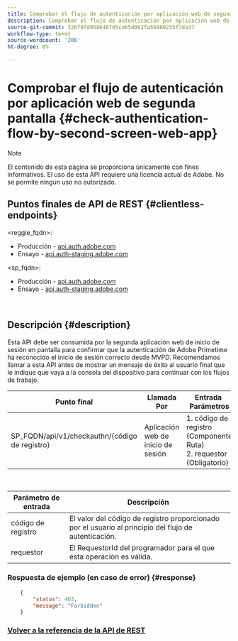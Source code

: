 ```yaml
---
title: Comprobar el flujo de autenticación por aplicación web de segunda pantalla
description: Comprobar el flujo de autenticación por aplicación web de segunda pantalla
source-git-commit: 326f97d058646795cab5d062fa5b980235f7da37
workflow-type: tm+mt
source-wordcount: '206'
ht-degree: 0%

---
```



# Comprobar el flujo de autenticación por aplicación web de segunda pantalla {#check-authentication-flow-by-second-screen-web-app}

>[!NOTE]
>
>El contenido de esta página se proporciona únicamente con fines informativos. El uso de esta API requiere una licencia actual de Adobe. No se permite ningún uso no autorizado.

## Puntos finales de API de REST {#clientless-endpoints}

&lt;reggie_fqdn>:

* Producción - [api.auth.adobe.com](http://api.auth.adobe.com/)
* Ensayo - [api.auth-staging.adobe.com](http://api.auth-staging.adobe.com/)

&lt;sp_fqdn>:

* Producción - [api.auth.adobe.com](http://api.auth.adobe.com/)
* Ensayo - [api.auth-staging.adobe.com](http://api.auth-staging.adobe.com/)

</br>

## Descripción {#description}

Esta API debe ser consumida por la segunda aplicación web de inicio de sesión en pantalla para confirmar que la autenticación de Adobe Primetime ha reconocido el inicio de sesión correcto desde MVPD. Recomendamos llamar a esta API antes de mostrar un mensaje de éxito al usuario final que le indique que vaya a la consola del dispositivo para continuar con los flujos de trabajo.


| Punto final | Llamada  </br>Por | Entrada   </br>Parámetros | HTTP  </br>Método | Respuesta | HTTP  </br>Respuesta |
| --- | --- | --- | --- | --- | --- |
| SP_FQDN/api/v1/checkauthn/{código de registro} | Aplicación web de inicio de sesión | 1. código de registro  </br>    (Componente Ruta)</br>2.  requestor  </br>    (Obligatorio) | GET | XML o JSON que contienen detalles de error si no se realiza correctamente. | 200 - Éxito   </br>403 - Prohibido |

</br>

| Parámetro de entrada | Descripción |
| ----------------- | --------------------------------------------------------------------------------------------- |
| código de registro | El valor del código de registro proporcionado por el usuario al principio del flujo de autenticación. |
| requestor | El RequestorId del programador para el que esta operación es válida. |


### Respuesta de ejemplo (en caso de error) {#response}

```JSON
    {
        "status": 403,
        "message": "Forbidden"
    }
```

### [Volver a la referencia de la API de REST](/help/authentication/rest-api-reference.md)
